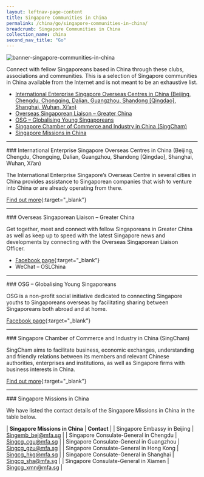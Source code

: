 ```yaml
---
layout: leftnav-page-content
title: Singapore Communities in China
permalink: /china/go/singapore-communities-in-china/
breadcrumb: Singapore Communities in China
collection_name: china
second_nav_title: "Go"
---
```


![banner-singapore-communities-in-china](\images\china\sg-coummunities-new.jpg)

Connect with fellow Singaporeans based in China through these clubs, associations and communities. This is a selection of Singapore communities in China available from the Internet and is not meant to be an exhaustive list.

* [International Enterprise Singapore Overseas Centres in China (Beijing, Chengdu, Chongqing, Dalian, Guangzhou, Shandong [Qingdao], Shanghai, Wuhan, Xi’an)](#international-enterprise-singapore-overseas-centres-in-china-beijing-chengdu-chongqing-dalian-guangzhou-shandong-qingdao-shanghai-wuhan-xian)
* [Overseas Singaporean Liaison – Greater China](#overseas-singaporean-liaison--greater-china)
* [OSG – Globalising Young Singaporeans](#osg--globalising-young-singaporeans)
* [Singapore Chamber of Commerce and Industry in China (SingCham)](#singapore-chamber-of-commerce-and-industry-in-china-singcham)
* [Singapore Missions in China](#singapore-missions-in-china)

<hr/>
### International Enterprise Singapore Overseas Centres in China (Beijing, Chengdu, Chongqing, Dalian, Guangzhou, Shandong [Qingdao], Shanghai, Wuhan, Xi’an)

The International Enterprise Singapore’s Overseas Centre in several cities in China provides assistance to Singaporean companies that wish to venture into China or are already operating from there.

[Find out more](https://www.iesingapore.gov.sg/Contact-Info/Global-Networks){:target="_blank"}

<hr/>
### Overseas Singaporean Liaison – Greater China

Get together, meet and connect with fellow Singaporeans in Greater China as well as keep up to speed with the latest Singapore news and developments by connecting with the Overseas Singaporean Liaison Officer.

* [Facebook page](https://www.facebook.com/osl.greaterchina/){:target="_blank"}
* WeChat – OSLChina

<hr/>
### OSG – Globalising Young Singaporeans

OSG is a non-profit social initiative dedicated to connecting Singapore youths to Singaporeans overseas by facilitating sharing between Singaporeans both abroad and at home.

[Facebook page](https://www.facebook.com/overseassingapore/?hc_ref=ARSSXiMAPfSA2m5VtvGZvy-X4nxdLST9YyBe3si3FEWfnG-7DB3S0rqiCQ3BSck1lgI){:target="_blank"}

<hr/>
### Singapore Chamber of Commerce and Industry in China (SingCham)

SingCham aims to facilitate business, economic exchanges, understanding and friendly relations between its members and relevant Chinese authorities, enterprises and institutions, as well as Singapore firms with business interests in China.

[Find out more](http://www.singcham.com.cn/){:target="_blank"}

<hr/>
### Singapore Missions in China

We have listed the contact details of the Singapore Missions in China in the table below.

| **Singapore Missions in China** | **Contact** |
| Singapore Embassy in Beijing | <Singemb_bej@mfa.sg> |
| Singapore Consulate-General in Chengdu | <Singcg_cgu@mfa.sg> |
| Singapore Consulate-General in Guangzhou | <Singcg_gzu@mfa.sg> |
| Singapore Consulate-General in Hong Kong | <Singcg_hkg@mfa.sg> |
| Singapore Consulate-General in Shanghai | <Singcg_sha@mfa.sg> |
| Singapore Consulate-General in Xiamen | <Singcg_xmn@mfa.sg> |